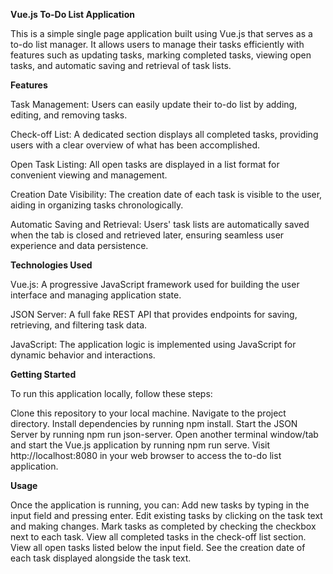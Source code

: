 **Vue.js To-Do List Application**

This is a simple single page application built using Vue.js that serves as a to-do list manager. It allows users to manage their tasks efficiently with features such as updating tasks, marking completed tasks, viewing open tasks, and automatic saving and retrieval of task lists.


**Features**

Task Management: Users can easily update their to-do list by adding, editing, and removing tasks.

Check-off List: A dedicated section displays all completed tasks, providing users with a clear overview of what has been accomplished.

Open Task Listing: All open tasks are displayed in a list format for convenient viewing and management.

Creation Date Visibility: The creation date of each task is visible to the user, aiding in organizing tasks chronologically.

Automatic Saving and Retrieval: Users' task lists are automatically saved when the tab is closed and retrieved later, ensuring seamless user experience and data persistence.


**Technologies Used**

Vue.js: A progressive JavaScript framework used for building the user interface and managing application state.

JSON Server: A full fake REST API that provides endpoints for saving, retrieving, and filtering task data.

JavaScript: The application logic is implemented using JavaScript for dynamic behavior and interactions.


**Getting Started**

To run this application locally, follow these steps:

Clone this repository to your local machine.
Navigate to the project directory.
Install dependencies by running npm install.
Start the JSON Server by running npm run json-server.
Open another terminal window/tab and start the Vue.js application by running npm run serve.
Visit http://localhost:8080 in your web browser to access the to-do list application.


**Usage**

Once the application is running, you can:
Add new tasks by typing in the input field and pressing enter.
Edit existing tasks by clicking on the task text and making changes.
Mark tasks as completed by checking the checkbox next to each task.
View all completed tasks in the check-off list section.
View all open tasks listed below the input field.
See the creation date of each task displayed alongside the task text.
